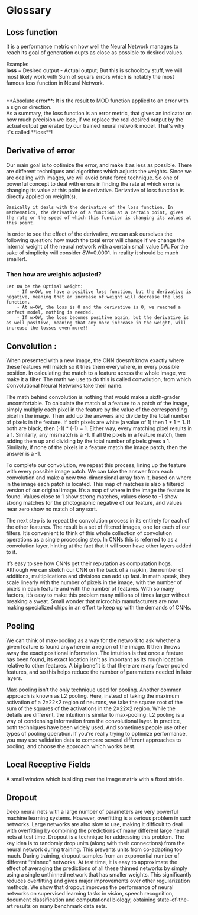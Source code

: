 # Glossary

## Loss function
It is a performance metric on how well the Neural Network manages to reach its goal of generation oupts as close as possible to desired values. 

Example:  <br />
 **loss** = Desired output - Actual output;
 But this is schoolboy stuff, we will most likely work with Sum of squars errors which is notably the most famous loss function in Neural Network.

 <br />
 **Absolute error**: It is the result to MOD function applied to an error with a sign or direction.
  <br />
 As a summary, the loss function is an error metric, that gives an indicator on how much precision we lose, if we replace the real desired output by the actual output generated by our trained neural network model. That's why it's called **loss**!

 ## Derivative of error

Our main goal is to optimize the error, and make it as less as possible. There are different techniques and algorithms which adjusts the weights. Since we are dealing with images, we will avoid brute force technique. So one of powerful concept to deal with errors in finding the rate at which error is changing its value at this point ie derivative.
    Derivative of loss function is directly applied on weight(s). 

    Basically it deals with the derivative of the loss function. In mathematics, the derivative of a function at a certain point, gives the rate or the speed of which this function is changing its values at this point.

In order to see the effect of the derivative, we can ask ourselves the following question: 
 how much the total error will change if we change the internal weight of the neural network with a certain small value δW. For the sake of simplicity will consider δW=0.0001. in reality it should be much smaller!.
 
 ### Then how are weights adjusted?
    Let OW be the Optimal weight:
        - If w<OW, we have a positive loss function, but the derivative is negative, meaning that an increase of weight will decrease the loss function.
        - At w=OW, the loss is 0 and the derivative is 0, we reached a perfect model, nothing is needed.
        - If w>OW, the loss becomes positive again, but the derivative is as well positive, meaning that any more increase in the weight, will increase the losses even more!!
    
## Convolution :  

When presented with a new image, the CNN doesn’t know exactly where these features will match so it tries them everywhere, in every possible position. In calculating the match to a feature across the whole image, we make it a filter. The math we use to do this is called convolution, from which Convolutional Neural Networks take their name.

The math behind convolution is nothing that would make a sixth-grader uncomfortable. To calculate the match of a feature to a patch of the image, simply multiply each pixel in the feature by the value of the corresponding pixel in the image. Then add up the answers and divide by the total number of pixels in the feature. If both pixels are white (a value of 1) then 1 * 1 = 1. If both are black, then (-1) * (-1) = 1. Either way, every matching pixel results in a 1. Similarly, any mismatch is a -1. If all the pixels in a feature match, then adding them up and dividing by the total number of pixels gives a 1. Similarly, if none of the pixels in a feature match the image patch, then the answer is a -1.

 
To complete our convolution, we repeat this process, lining up the feature with every possible image patch. We can take the answer from each convolution and make a new two-dimensional array from it, based on where in the image each patch is located. This map of matches is also a filtered version of our original image. It’s a map of where in the image the feature is found. Values close to 1 show strong matches, values close to -1 show strong matches for the photographic negative of our feature, and values near zero show no match of any sort.

 
The next step is to repeat the convolution process in its entirety for each of the other features. The result is a set of filtered images, one for each of our filters. It’s convenient to think of this whole collection of convolution operations as a single processing step. In CNNs this is referred to as a convolution layer, hinting at the fact that it will soon have other layers added to it.

It’s easy to see how CNNs get their reputation as computation hogs. Although we can sketch our CNN on the back of a napkin, the number of additions, multiplications and divisions can add up fast. In math speak, they scale linearly with the number of pixels in the image, with the number of pixels in each feature and with the number of features. With so many factors, it’s easy to make this problem many millions of times larger without breaking a sweat. Small wonder that microchip manufacturers are now making specialized chips in an effort to keep up with the demands of CNNs.

 ## Pooling
 
 We can think of max-pooling as a way for the network to ask whether a given feature is found anywhere in a region of the image. It then throws away the exact positional information. The intuition is that once a feature has been found, its exact location isn't as important as its rough location relative to other features. A big benefit is that there are many fewer pooled features, and so this helps reduce the number of parameters needed in later layers.

Max-pooling isn't the only technique used for pooling. Another common approach is known as L2 pooling. Here, instead of taking the maximum activation of a 2×22×2 region of neurons, we take the square root of the sum of the squares of the activations in the 2×22×2 region. While the details are different, the intuition is similar to max-pooling: L2 pooling is a way of condensing information from the convolutional layer. In practice, both techniques have been widely used. And sometimes people use other types of pooling operation. If you're really trying to optimize performance, you may use validation data to compare several different approaches to pooling, and choose the approach which works best. 



## Local Receptive Fields

A small window which is sliding over the image matrix with a fixed stride.

## Dropout

Deep neural nets with a large number of parameters are very powerful machine learning systems. However, overfitting is a serious problem in such networks. Large networks are also slow to use, making it difficult to deal with overfitting by combining the predictions of many different large neural nets at test time. Dropout is a technique for addressing this problem. The key idea is to randomly drop units (along with their connections) from the neural network during training. This prevents units from co-adapting too much. During training, dropout samples from an exponential number of different “thinned” networks. At test time, it is easy to approximate the effect of averaging the predictions of all these thinned networks by simply using a single unthinned network that has smaller weights. This significantly reduces overfitting and gives major improvements over other regularization methods. We show that dropout improves the performance of neural networks on supervised learning tasks in vision, speech recognition, document classification and computational biology, obtaining state-of-the-art results on many benchmark data sets.